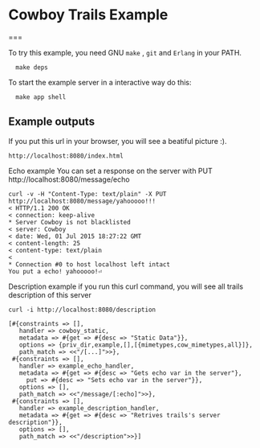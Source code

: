 # Cowboy Trails Example
===

To try this example, you need GNU `make` , `git` and `Erlang` in your PATH.

```
  make deps
```

To start the example server in a interactive way do this:
```
  make app shell
```

Example outputs
---------------

If you put this url in your browser, you will see a beatiful picture :).
```
http://localhost:8080/index.html
```

Echo example
You can set a response on the server with PUT http://localhost:8080/message/echo
```
curl -v -H "Content-Type: text/plain" -X PUT http://localhost:8080/message/yahooooo!!!
< HTTP/1.1 200 OK
< connection: keep-alive
* Server Cowboy is not blacklisted
< server: Cowboy
< date: Wed, 01 Jul 2015 18:27:22 GMT
< content-length: 25
< content-type: text/plain
<
* Connection #0 to host localhost left intact
You put a echo! yahooooo!⏎
```

Description example
if you run this curl command, you will see all trails description of this server
```
curl -i http://localhost:8080/description

[#{constraints => [],
   handler => cowboy_static,
   metadata => #{get => #{desc => "Static Data"}},
   options => {priv_dir,example,[],[{mimetypes,cow_mimetypes,all}]},
   path_match => <<"/[...]">>},
 #{constraints => [],
   handler => example_echo_handler,
   metadata => #{get => #{desc => "Gets echo var in the server"},
     put => #{desc => "Sets echo var in the server"}},
   options => [],
   path_match => <<"/message/[:echo]">>},
 #{constraints => [],
   handler => example_description_handler,
   metadata => #{get => #{desc => "Retrives trails's server description"}},
   options => [],
   path_match => <<"/description">>}]
```

